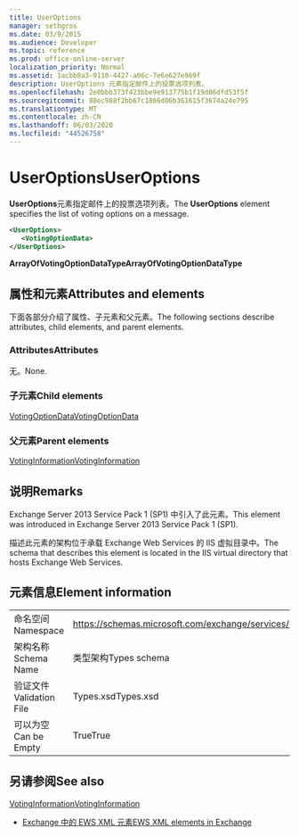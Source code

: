 ```yaml
---
title: UserOptions
manager: sethgros
ms.date: 03/9/2015
ms.audience: Developer
ms.topic: reference
ms.prod: office-online-server
localization_priority: Normal
ms.assetid: 1acbb8a3-9110-4427-a06c-7e6e627e969f
description: UserOptions 元素指定邮件上的投票选项列表。
ms.openlocfilehash: 2e0bbb373f423bbe9e913775b1f19d06dfd53f5f
ms.sourcegitcommit: 88ec988f2bb67c1866d06b361615f3674a24e795
ms.translationtype: MT
ms.contentlocale: zh-CN
ms.lasthandoff: 06/03/2020
ms.locfileid: "44526758"
---
```

# <a name="useroptions"></a><span data-ttu-id="58e6e-103">UserOptions</span><span class="sxs-lookup"><span data-stu-id="58e6e-103">UserOptions</span></span>

<span data-ttu-id="58e6e-104">**UserOptions**元素指定邮件上的投票选项列表。</span><span class="sxs-lookup"><span data-stu-id="58e6e-104">The **UserOptions** element specifies the list of voting options on a message.</span></span> 
  
```XML
<UserOptions>
   <VotingOptionData>
</UserOptions>
```

 <span data-ttu-id="58e6e-105">**ArrayOfVotingOptionDataType**</span><span class="sxs-lookup"><span data-stu-id="58e6e-105">**ArrayOfVotingOptionDataType**</span></span>
## <a name="attributes-and-elements"></a><span data-ttu-id="58e6e-106">属性和元素</span><span class="sxs-lookup"><span data-stu-id="58e6e-106">Attributes and elements</span></span>

<span data-ttu-id="58e6e-107">下面各部分介绍了属性、子元素和父元素。</span><span class="sxs-lookup"><span data-stu-id="58e6e-107">The following sections describe attributes, child elements, and parent elements.</span></span>
  
### <a name="attributes"></a><span data-ttu-id="58e6e-108">Attributes</span><span class="sxs-lookup"><span data-stu-id="58e6e-108">Attributes</span></span>

<span data-ttu-id="58e6e-109">无。</span><span class="sxs-lookup"><span data-stu-id="58e6e-109">None.</span></span>
  
### <a name="child-elements"></a><span data-ttu-id="58e6e-110">子元素</span><span class="sxs-lookup"><span data-stu-id="58e6e-110">Child elements</span></span>

[<span data-ttu-id="58e6e-111">VotingOptionData</span><span class="sxs-lookup"><span data-stu-id="58e6e-111">VotingOptionData</span></span>](votingoptiondata.md)
  
### <a name="parent-elements"></a><span data-ttu-id="58e6e-112">父元素</span><span class="sxs-lookup"><span data-stu-id="58e6e-112">Parent elements</span></span>

[<span data-ttu-id="58e6e-113">VotingInformation</span><span class="sxs-lookup"><span data-stu-id="58e6e-113">VotingInformation</span></span>](votinginformation.md)
  
## <a name="remarks"></a><span data-ttu-id="58e6e-114">说明</span><span class="sxs-lookup"><span data-stu-id="58e6e-114">Remarks</span></span>

<span data-ttu-id="58e6e-115">Exchange Server 2013 Service Pack 1 (SP1) 中引入了此元素。</span><span class="sxs-lookup"><span data-stu-id="58e6e-115">This element was introduced in Exchange Server 2013 Service Pack 1 (SP1).</span></span>
  
<span data-ttu-id="58e6e-116">描述此元素的架构位于承载 Exchange Web Services 的 IIS 虚拟目录中。</span><span class="sxs-lookup"><span data-stu-id="58e6e-116">The schema that describes this element is located in the IIS virtual directory that hosts Exchange Web Services.</span></span>
  
## <a name="element-information"></a><span data-ttu-id="58e6e-117">元素信息</span><span class="sxs-lookup"><span data-stu-id="58e6e-117">Element information</span></span>

|||
|:-----|:-----|
|<span data-ttu-id="58e6e-118">命名空间</span><span class="sxs-lookup"><span data-stu-id="58e6e-118">Namespace</span></span>  <br/> |https://schemas.microsoft.com/exchange/services/2006/types  <br/> |
|<span data-ttu-id="58e6e-119">架构名称</span><span class="sxs-lookup"><span data-stu-id="58e6e-119">Schema Name</span></span>  <br/> |<span data-ttu-id="58e6e-120">类型架构</span><span class="sxs-lookup"><span data-stu-id="58e6e-120">Types schema</span></span>  <br/> |
|<span data-ttu-id="58e6e-121">验证文件</span><span class="sxs-lookup"><span data-stu-id="58e6e-121">Validation File</span></span>  <br/> |<span data-ttu-id="58e6e-122">Types.xsd</span><span class="sxs-lookup"><span data-stu-id="58e6e-122">Types.xsd</span></span>  <br/> |
|<span data-ttu-id="58e6e-123">可以为空</span><span class="sxs-lookup"><span data-stu-id="58e6e-123">Can be Empty</span></span>  <br/> |<span data-ttu-id="58e6e-124">True</span><span class="sxs-lookup"><span data-stu-id="58e6e-124">True</span></span>  <br/> |
   
## <a name="see-also"></a><span data-ttu-id="58e6e-125">另请参阅</span><span class="sxs-lookup"><span data-stu-id="58e6e-125">See also</span></span>



[<span data-ttu-id="58e6e-126">VotingInformation</span><span class="sxs-lookup"><span data-stu-id="58e6e-126">VotingInformation</span></span>](votinginformation.md)


- [<span data-ttu-id="58e6e-127">Exchange 中的 EWS XML 元素</span><span class="sxs-lookup"><span data-stu-id="58e6e-127">EWS XML elements in Exchange</span></span>](ews-xml-elements-in-exchange.md)

